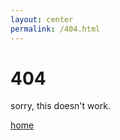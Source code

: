 ```yaml
---
layout: center
permalink: /404.html
---
```


# 404

sorry, this doesn't work.

<div class="mt3">
  <a href="{{ site.baseurl }}/" class="button button-blue button-big">home</a>
  <!-- <a href="{{ site.baseurl }}/contact/" class="button button-blue button-big">Contact</a> -->
</div>

